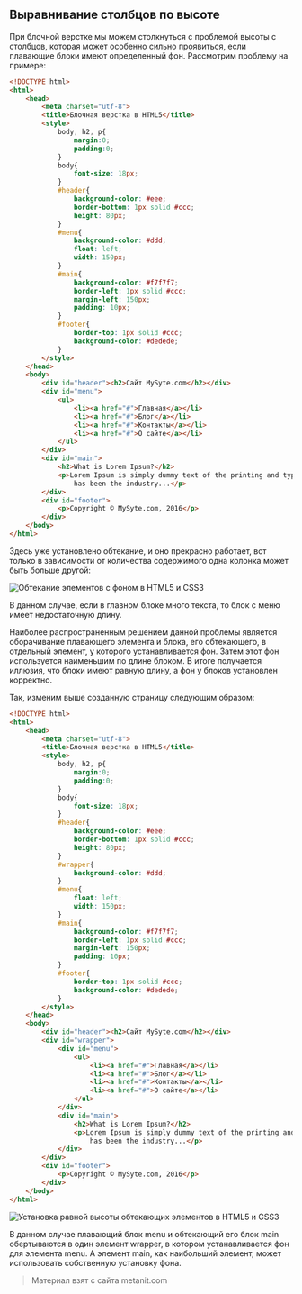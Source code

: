 ## Выравнивание столбцов по высоте

При блочной верстке мы можем столкнуться с проблемой высоты с столбцов, которая может особенно сильно проявиться, если плавающие блоки имеют определенный фон. Рассмотрим проблему на примере:

```html
<!DOCTYPE html>
<html>
    <head>
        <meta charset="utf-8">
        <title>Блочная верстка в HTML5</title>
        <style>
            body, h2, p{
                margin:0;
                padding:0;
            }
            body{
                font-size: 18px;
            }
            #header{ 
                background-color: #eee;
                border-bottom: 1px solid #ccc;
                height: 80px;
            }
            #menu{
                background-color: #ddd;
                float: left;
                width: 150px;
            }
            #main{
                background-color: #f7f7f7;
                border-left: 1px solid #ccc;
                margin-left: 150px;
                padding: 10px;
            }
            #footer{ 
                border-top: 1px solid #ccc;
                background-color: #dedede;
            }
        </style>
    </head>
    <body>
        <div id="header"><h2>Сайт MySyte.com</h2></div>
        <div id="menu">
            <ul>
                <li><a href="#">Главная</a></li>
                <li><a href="#">Блог</a></li>
                <li><a href="#">Контакты</a></li>
                <li><a href="#">О сайте</a></li>
            </ul>
        </div>
        <div id="main">
            <h2>What is Lorem Ipsum?</h2>
            <p>Lorem Ipsum is simply dummy text of the printing and typesetting industry. Lorem Ipsum 
                has been the industry...</p>
        </div>
        <div id="footer">
            <p>Copyright © MySyte.com, 2016</p>
        </div>
    </body>
</html>
```

Здесь уже установлено обтекание, и оно прекрасно работает, вот только в зависимости от количества содержимого одна колонка может быть больше другой:

![Обтекание элементов с фоном в HTML5 и CSS3](https://metanit.com/web/html5/pics/7.9.png)

В данном случае, если в главном блоке много текста, то блок с меню имеет недостаточную длину.

Наиболее распространенным решением данной проблемы является оборачивание плавающего элемента и блока, его обтекающего, в отдельный элемент, у которого устанавливается фон. Затем этот фон используется наименьшим по длине блоком. В итоге получается иллюзия, что блоки имеют равную длину, а фон у блоков установлен корректно.

Так, изменим выше созданную страницу следующим образом:

```html
<!DOCTYPE html>
<html>
    <head>
        <meta charset="utf-8">
        <title>Блочная верстка в HTML5</title>
        <style>
            body, h2, p{
                margin:0;
                padding:0;
            }
            body{
                font-size: 18px;
            }
            #header{ 
                background-color: #eee;
                border-bottom: 1px solid #ccc;
                height: 80px;
            }
            #wrapper{
                background-color: #ddd;
            }
            #menu{
                float: left;
                width: 150px;
            }
            #main{
                background-color: #f7f7f7;
                border-left: 1px solid #ccc;
                margin-left: 150px;
                padding: 10px;
            }
            #footer{ 
                border-top: 1px solid #ccc;
                background-color: #dedede;
            }
        </style>
    </head>
    <body>
        <div id="header"><h2>Сайт MySyte.com</h2></div>
        <div id="wrapper">
            <div id="menu">
                <ul>
                    <li><a href="#">Главная</a></li>
                    <li><a href="#">Блог</a></li>
                    <li><a href="#">Контакты</a></li>
                    <li><a href="#">О сайте</a></li>
                </ul>
            </div>
            <div id="main">
                <h2>What is Lorem Ipsum?</h2>
                <p>Lorem Ipsum is simply dummy text of the printing and typesetting industry. Lorem Ipsum 
                    has been the industry...</p>
            </div>
        </div>
        <div id="footer">
            <p>Copyright © MySyte.com, 2016</p>
        </div>
    </body>
</html>
```

![Установка равной высоты обтекающих элементов в HTML5 и CSS3](https://metanit.com/web/html5/pics/7.10.png)

В данном случае плавающий блок menu и обтекающий его блок main обертываются в один элемент wrapper, в котором устанавливается фон для элемента menu. А элемент main, как наибольший элемент, может использовать собственную установку фона.


> Материал взят с сайта metanit.com